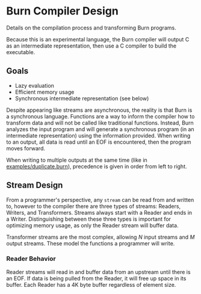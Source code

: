 # Burn Compiler Design
Details on the compilation process and transforming Burn programs.

Because this is an experimental language, the Burn compiler will output
C as an intermediate representation, then use a C compiler to build
the executable.

## Goals
* Lazy evaluation
* Efficient memory usage
* Synchronous intermediate representation (see below)

Despite appearing like streams are asynchronous, the reality is that Burn
is a synchronous language. Functions are a way to inform the compiler
how to transform data and will not be called like traditional functions.
Instead, Burn analyzes the input program and will generate a synchronous
program (in an intermediate representation) using the information provided.
When writing to an output, all data is read until an EOF is encountered, then
the program moves forward.

When writing to multiple outputs at the same time (like in
[examples/duplicate.burn](./examples/duplicate.burn)), precedence is given
in order from left to right.

## Stream Design
From a programmer's perspective, any `stream` can be read from and written
to, however to the compiler there are three types of streams: Readers,
Writers, and Transformers. Streams always start with a Reader and ends in
a Writer. Distinguishing between these three types is important for optimizing
memory usage, as only the Reader stream will buffer data.

Transformer streams are the most complex, allowing *N* input streams and
*M* output streams. These model the functions a programmer will write.

### Reader Behavior
Reader streams will read in and buffer data from an upstream until
there is an EOF. If data is being pulled from the Reader, it will free
up space in its buffer. Each Reader has a 4K byte buffer regardless of
element size.

